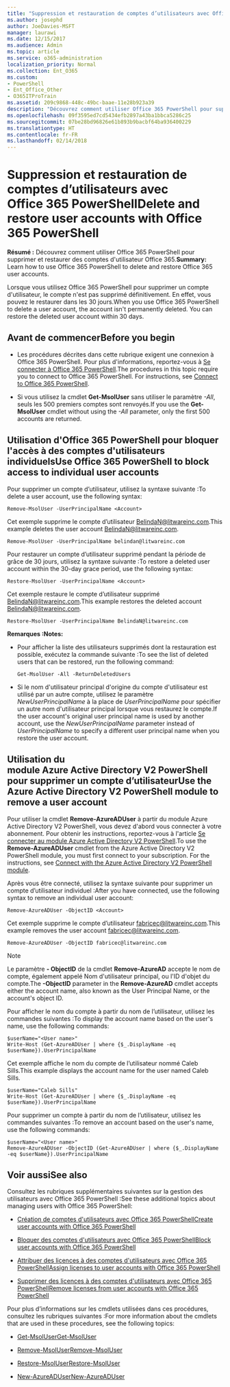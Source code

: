 ```yaml
---
title: "Suppression et restauration de comptes d’utilisateurs avec Office 365 PowerShell"
ms.author: josephd
author: JoeDavies-MSFT
manager: laurawi
ms.date: 12/15/2017
ms.audience: Admin
ms.topic: article
ms.service: o365-administration
localization_priority: Normal
ms.collection: Ent_O365
ms.custom:
- PowerShell
- Ent_Office_Other
- O365ITProTrain
ms.assetid: 209c9868-448c-49bc-baae-11e28b923a39
description: "Découvrez comment utiliser Office 365 PowerShell pour supprimer et restaurer des comptes d'utilisateur Office 365."
ms.openlocfilehash: 09f3595ed7cd5434efb2897a43ba1bbca5286c25
ms.sourcegitcommit: 07be28bd96826e61b893b9bacbf64ba936400229
ms.translationtype: HT
ms.contentlocale: fr-FR
ms.lasthandoff: 02/14/2018
---
```

# <a name="delete-and-restore-user-accounts-with-office-365-powershell"></a><span data-ttu-id="30309-103">Suppression et restauration de comptes d’utilisateurs avec Office 365 PowerShell</span><span class="sxs-lookup"><span data-stu-id="30309-103">Delete and restore user accounts with Office 365 PowerShell</span></span>

<span data-ttu-id="30309-104">**Résumé :** Découvrez comment utiliser Office 365 PowerShell pour supprimer et restaurer des comptes d'utilisateur Office 365.</span><span class="sxs-lookup"><span data-stu-id="30309-104">**Summary:**  Learn how to use Office 365 PowerShell to delete and restore Office 365 user accounts.</span></span>
  
<span data-ttu-id="30309-p101">Lorsque vous utilisez Office 365 PowerShell pour supprimer un compte d'utilisateur, le compte n'est pas supprimé définitivement. En effet, vous pouvez le restaurer dans les 30 jours.</span><span class="sxs-lookup"><span data-stu-id="30309-p101">When you use Office 365 PowerShell to delete a user account, the account isn't permanently deleted. You can restore the deleted user account within 30 days.</span></span>
  
## <a name="before-you-begin"></a><span data-ttu-id="30309-107">Avant de commencer</span><span class="sxs-lookup"><span data-stu-id="30309-107">Before you begin</span></span>

- <span data-ttu-id="30309-p102">Les procédures décrites dans cette rubrique exigent une connexion à Office 365 PowerShell. Pour plus d'informations, reportez-vous à [Se connecter à Office 365 PowerShell](connect-to-office-365-powershell.md).</span><span class="sxs-lookup"><span data-stu-id="30309-p102">The procedures in this topic require you to connect to Office 365 PowerShell. For instructions, see [Connect to Office 365 PowerShell](connect-to-office-365-powershell.md).</span></span>
    
- <span data-ttu-id="30309-110">Si vous utilisez la cmdlet **Get-MsolUser** sans utiliser le paramètre _-All_, seuls les 500 premiers comptes sont renvoyés.</span><span class="sxs-lookup"><span data-stu-id="30309-110">If you use the **Get-MsolUser** cmdlet without using the _-All_ parameter, only the first 500 accounts are returned.</span></span>
    
## <a name="use-office-365-powershell-to-block-access-to-individual-user-accounts"></a><span data-ttu-id="30309-111">Utilisation d'Office 365 PowerShell pour bloquer l'accès à des comptes d'utilisateurs individuels</span><span class="sxs-lookup"><span data-stu-id="30309-111">Use Office 365 PowerShell to block access to individual user accounts</span></span>
<span data-ttu-id="30309-112"><a name="ShortVersion"> </a></span><span class="sxs-lookup"><span data-stu-id="30309-112"><a name="ShortVersion"> </a></span></span>

<span data-ttu-id="30309-113">Pour supprimer un compte d’utilisateur, utilisez la syntaxe suivante :</span><span class="sxs-lookup"><span data-stu-id="30309-113">To delete a user account, use the following syntax:</span></span>
  
```
Remove-MsolUser -UserPrincipalName <Account>
```

<span data-ttu-id="30309-114">Cet exemple supprime le compte d’utilisateur BelindaN@litwareinc.com.</span><span class="sxs-lookup"><span data-stu-id="30309-114">This example deletes the user account BelindaN@litwareinc.com.</span></span>
  
```
Remove-MsolUser -UserPrincipalName belindan@litwareinc.com
```

<span data-ttu-id="30309-115">Pour restaurer un compte d’utilisateur supprimé pendant la période de grâce de 30 jours, utilisez la syntaxe suivante :</span><span class="sxs-lookup"><span data-stu-id="30309-115">To restore a deleted user account within the 30-day grace period, use the following syntax:</span></span>
  
```
Restore-MsolUser -UserPrincipalName <Account>
```

<span data-ttu-id="30309-116">Cet exemple restaure le compte d’utilisateur supprimé BelindaN@litwareinc.com.</span><span class="sxs-lookup"><span data-stu-id="30309-116">This example restores the deleted account BelindaN@litwareinc.com.</span></span>
  
```
Restore-MsolUser -UserPrincipalName BelindaN@litwareinc.com
```

 <span data-ttu-id="30309-117">**Remarques :**</span><span class="sxs-lookup"><span data-stu-id="30309-117">**Notes:**</span></span>
  
- <span data-ttu-id="30309-118">Pour afficher la liste des utilisateurs supprimés dont la restauration est possible, exécutez la commande suivante :</span><span class="sxs-lookup"><span data-stu-id="30309-118">To see the list of deleted users that can be restored, run the following command:</span></span>
    
  ```
  Get-MsolUser -All -ReturnDeletedUsers
  ```

- <span data-ttu-id="30309-119">Si le nom d'utilisateur principal d'origine du compte d'utilisateur est utilisé par un autre compte, utilisez le paramètre  _NewUserPrincipalName_ à la place de _UserPrincipalName_ pour spécifier un autre nom d'utilisateur principal lorsque vous restaurez le compte.</span><span class="sxs-lookup"><span data-stu-id="30309-119">If the user account's original user principal name is used by another account, use the  _NewUserPrincipalName_ parameter instead of _UserPrincipalName_ to specify a different user principal name when you restore the user account.</span></span>
    
## <a name="use-the-azure-active-directory-v2-powershell-module-to-remove-a-user-account"></a><span data-ttu-id="30309-120">Utilisation du module Azure Active Directory V2 PowerShell pour supprimer un compte d’utilisateur</span><span class="sxs-lookup"><span data-stu-id="30309-120">Use the Azure Active Directory V2 PowerShell module to remove a user account</span></span>
<span data-ttu-id="30309-121"><a name="ShortVersion"> </a></span><span class="sxs-lookup"><span data-stu-id="30309-121"><a name="ShortVersion"> </a></span></span>

<span data-ttu-id="30309-p103">Pour utiliser la cmdlet **Remove-AzureADUser** à partir du module Azure Active Directory V2 PowerShell, vous devez d'abord vous connecter à votre abonnement. Pour obtenir les instructions, reportez-vous à l'article [Se connecter au module Azure Active Directory V2 PowerShell](https://go.microsoft.com/fwlink/?linkid=842218).</span><span class="sxs-lookup"><span data-stu-id="30309-p103">To use the **Remove-AzureADUser** cmdlet from the Azure Active Directory V2 PowerShell module, you must first connect to your subscription. For the instructions, see [Connect with the Azure Active Directory V2 PowerShell module](https://go.microsoft.com/fwlink/?linkid=842218).</span></span>
  
<span data-ttu-id="30309-124">Après vous être connecté, utilisez la syntaxe suivante pour supprimer un compte d’utilisateur individuel :</span><span class="sxs-lookup"><span data-stu-id="30309-124">After you have connected, use the following syntax to remove an individual user account:</span></span>
  
```
Remove-AzureADUser -ObjectID <Account>
```

<span data-ttu-id="30309-125">Cet exemple supprime le compte d’utilisateur fabricec@litwareinc.com.</span><span class="sxs-lookup"><span data-stu-id="30309-125">This example removes the user account fabricec@litwareinc.com.</span></span>
  
```
Remove-AzureADUser -ObjectID fabricec@litwareinc.com
```

> [!NOTE]
> <span data-ttu-id="30309-126">Le paramètre **- ObjectID** de la cmdlet **Remove-AzureAD** accepte le nom de compte, également appelé Nom d'utilisateur principal, ou l'ID d'objet du compte.</span><span class="sxs-lookup"><span data-stu-id="30309-126">The **-ObjectID** parameter in the **Remove-AzureAD** cmdlet accepts either the account name, also known as the User Principal Name, or the account's object ID.</span></span>
  
<span data-ttu-id="30309-127">Pour afficher le nom du compte à partir du nom de l’utilisateur, utilisez les commandes suivantes :</span><span class="sxs-lookup"><span data-stu-id="30309-127">To display the account name based on the user's name, use the following commands:</span></span>
  
```
$userName="<User name>"
Write-Host (Get-AzureADUser | where {$_.DisplayName -eq $userName}).UserPrincipalName
```

<span data-ttu-id="30309-128">Cet exemple affiche le nom du compte de l’utilisateur nommé Caleb Sills.</span><span class="sxs-lookup"><span data-stu-id="30309-128">This example displays the account name for the user named Caleb Sills.</span></span>
  
```
$userName="Caleb Sills"
Write-Host (Get-AzureADUser | where {$_.DisplayName -eq $userName}).UserPrincipalName
```

<span data-ttu-id="30309-129">Pour supprimer un compte à partir du nom de l’utilisateur, utilisez les commandes suivantes :</span><span class="sxs-lookup"><span data-stu-id="30309-129">To remove an account based on the user's name, use the following commands:</span></span>
  
```
$userName="<User name>"
Remove-AzureADUser -ObjectID (Get-AzureADUser | where {$_.DisplayName -eq $userName}).UserPrincipalName
```

## <a name="see-also"></a><span data-ttu-id="30309-130">Voir aussi</span><span class="sxs-lookup"><span data-stu-id="30309-130">See also</span></span>
<span data-ttu-id="30309-131"><a name="SeeAlso"> </a></span><span class="sxs-lookup"><span data-stu-id="30309-131"><a name="SeeAlso"> </a></span></span>

<span data-ttu-id="30309-132">Consultez les rubriques supplémentaires suivantes sur la gestion des utilisateurs avec Office 365 PowerShell :</span><span class="sxs-lookup"><span data-stu-id="30309-132">See these additional topics about managing users with Office 365 PowerShell:</span></span>
  
- [<span data-ttu-id="30309-133">Création de comptes d'utilisateurs avec Office 365 PowerShell</span><span class="sxs-lookup"><span data-stu-id="30309-133">Create user accounts with Office 365 PowerShell</span></span>](create-user-accounts-with-office-365-powershell.md)
    
- [<span data-ttu-id="30309-134">Bloquer des comptes d'utilisateurs avec Office 365 PowerShell</span><span class="sxs-lookup"><span data-stu-id="30309-134">Block user accounts with Office 365 PowerShell</span></span>](block-user-accounts-with-office-365-powershell.md)
    
- [<span data-ttu-id="30309-135">Attribuer des licences à des comptes d'utilisateurs avec Office 365 PowerShell</span><span class="sxs-lookup"><span data-stu-id="30309-135">Assign licenses to user accounts with Office 365 PowerShell</span></span>](assign-licenses-to-user-accounts-with-office-365-powershell.md)
    
- [<span data-ttu-id="30309-136">Supprimer des licences à des comptes d'utilisateurs avec Office 365 PowerShell</span><span class="sxs-lookup"><span data-stu-id="30309-136">Remove licenses from user accounts with Office 365 PowerShell</span></span>](remove-licenses-from-user-accounts-with-office-365-powershell.md)
    
<span data-ttu-id="30309-137">Pour plus d’informations sur les cmdlets utilisées dans ces procédures, consultez les rubriques suivantes :</span><span class="sxs-lookup"><span data-stu-id="30309-137">For more information about the cmdlets that are used in these procedures, see the following topics:</span></span>
  
- [<span data-ttu-id="30309-138">Get-MsolUser</span><span class="sxs-lookup"><span data-stu-id="30309-138">Get-MsolUser</span></span>](https://go.microsoft.com/fwlink/p/?LinkId=691543)
    
- [<span data-ttu-id="30309-139">Remove-MsolUser</span><span class="sxs-lookup"><span data-stu-id="30309-139">Remove-MsolUser</span></span>](https://go.microsoft.com/fwlink/p/?LinkId=691636)
    
- [<span data-ttu-id="30309-140">Restore-MsolUser</span><span class="sxs-lookup"><span data-stu-id="30309-140">Restore-MsolUser</span></span>](https://go.microsoft.com/fwlink/p/?LinkId=691637)
    
- [<span data-ttu-id="30309-141">New-AzureADUser</span><span class="sxs-lookup"><span data-stu-id="30309-141">New-AzureADUser</span></span>](https://docs.microsoft.com/powershell/module/azuread/new-azureaduser?view=azureadps-2.0)
    

